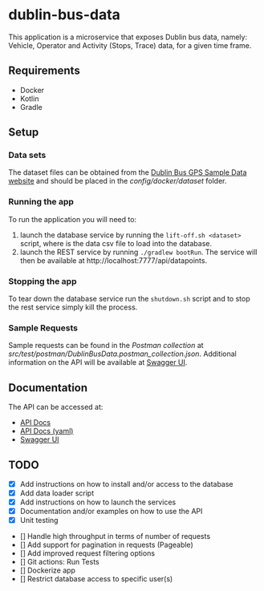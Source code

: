# dublin-bus-data
This application is a microservice that exposes Dublin bus data, namely: Vehicle, Operator and Activity (Stops, Trace) data, for a given time frame.

## Requirements

* Docker
* Kotlin
* Gradle

## Setup

### Data sets

The dataset files can be obtained from the [Dublin Bus GPS Sample Data website](https://data.gov.ie/dataset/dublin-bus-gps-sample-data-from-dublin-city-council-insight-project) and should be placed in the _config/docker/dataset_ folder. 

### Running the app

To run the application you will need to:
1. launch the database service by running the `lift-off.sh <dataset>` script, where _<dataset>_ is the data csv file to load into the database.
2. launch the REST service by running `./gradlew bootRun`. The service will then be available at http://localhost:7777/api/datapoints.

### Stopping the app

To tear down the database service run the `shutdown.sh` script and to stop the rest service simply kill the process.

### Sample Requests

Sample requests can be found in the *Postman collection* at _src/test/postman/DublinBusData.postman_collection.json_.
Additional information on the API will be available at [Swagger UI](http://localhost:7777/swagger-ui.html).

## Documentation

The API can be accessed at:
* [API Docs](http://localhost:7777/v3/api-docs/)
* [API Docs (yaml)](http://localhost:7777/v3/api-docs.yml)
* [Swagger UI](http://localhost:7777/swagger-ui.html)

## TODO
- [x] Add instructions on how to install and/or access to the database 
- [x] Add data loader script
- [x] Add instructions on how to launch the services
- [x] Documentation and/or examples on how to use the API
- [x] Unit testing
- [] Handle high throughput in terms of number of requests
- [] Add support for pagination in requests (Pageable)
- [] Add improved request filtering options
- [] Git actions: Run Tests
- [] Dockerize app
- [] Restrict database access to specific user(s)